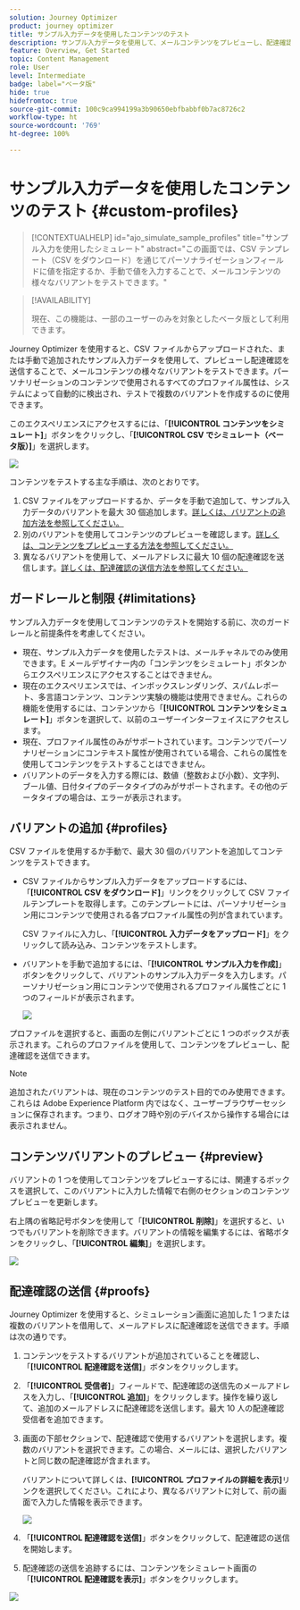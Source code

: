 ```yaml
---
solution: Journey Optimizer
product: journey optimizer
title: サンプル入力データを使用したコンテンツのテスト
description: サンプル入力データを使用して、メールコンテンツをプレビューし、配達確認を送信する方法について説明します。
feature: Overview, Get Started
topic: Content Management
role: User
level: Intermediate
badge: label="ベータ版"
hide: true
hidefromtoc: true
source-git-commit: 100c9ca994199a3b90650ebfbabbf0b7ac8726c2
workflow-type: ht
source-wordcount: '769'
ht-degree: 100%

---
```



# サンプル入力データを使用したコンテンツのテスト {#custom-profiles}

>[!CONTEXTUALHELP]
>id="ajo_simulate_sample_profiles"
>title="サンプル入力を使用したシミュレート"
>abstract="この画面では、CSV テンプレート（CSV をダウンロード）を通じてパーソナライゼーションフィールドに値を指定するか、手動で値を入力することで、メールコンテンツの様々なバリアントをテストできます。"

>[!AVAILABILITY]
>
>現在、この機能は、一部のユーザーのみを対象としたベータ版として利用できます。

Journey Optimizer を使用すると、CSV ファイルからアップロードされた、または手動で追加されたサンプル入力データを使用して、プレビューし配達確認を送信することで、メールコンテンツの様々なバリアントをテストできます。パーソナリゼーションのコンテンツで使用されるすべてのプロファイル属性は、システムによって自動的に検出され、テストで複数のバリアントを作成するのに使用できます。

このエクスペリエンスにアクセスするには、「**[!UICONTROL コンテンツをシミュレート]**」ボタンをクリックし、「**[!UICONTROL CSV でシミュレート（ベータ版）]**」を選択します。

![](assets/simulate-sample.png)

コンテンツをテストする主な手順は、次のとおりです。

1. CSV ファイルをアップロードするか、データを手動で追加して、サンプル入力データのバリアントを最大 30 個追加します。[詳しくは、バリアントの追加方法を参照してください。](#profiles)
1. 別のバリアントを使用してコンテンツのプレビューを確認します。[詳しくは、コンテンツをプレビューする方法を参照してください。](#preview)
1. 異なるバリアントを使用して、メールアドレスに最大 10 個の配達確認を送信します。[詳しくは、配達確認の送信方法を参照してください。](#proofs)


## ガードレールと制限 {#limitations}

サンプル入力データを使用してコンテンツのテストを開始する前に、次のガードレールと前提条件を考慮してください。

* 現在、サンプル入力データを使用したテストは、メールチャネルでのみ使用できます。E メールデザイナー内の「コンテンツをシミュレート」ボタンからエクスペリエンスにアクセスすることはできません。
* 現在のエクスペリエンスでは、インボックスレンダリング、スパムレポート、多言語コンテンツ、コンテンツ実験の機能は使用できません。これらの機能を使用するには、コンテンツから「**[!UICONTROL コンテンツをシミュレート]**」ボタンを選択して、以前のユーザーインターフェイスにアクセスします。
* 現在、プロファイル属性のみがサポートされています。コンテンツでパーソナリゼーションにコンテキスト属性が使用されている場合、これらの属性を使用してコンテンツをテストすることはできません。
* バリアントのデータを入力する際には、数値（整数および小数）、文字列、ブール値、日付タイプのデータタイプのみがサポートされます。その他のデータタイプの場合は、エラーが表示されます。

## バリアントの追加 {#profiles}

CSV ファイルを使用するか手動で、最大 30 個のバリアントを追加してコンテンツをテストできます。

* CSV ファイルからサンプル入力データをアップロードするには、「**[!UICONTROL CSV をダウンロード]**」リンクをクリックして CSV ファイルテンプレートを取得します。このテンプレートには、パーソナリゼーション用にコンテンツで使用される各プロファイル属性の列が含まれています。

  CSV ファイルに入力し、「**[!UICONTROL 入力データをアップロード]**」をクリックして読み込み、コンテンツをテストします。

* バリアントを手動で追加するには、「**[!UICONTROL サンプル入力を作成]**」ボタンをクリックして、バリアントのサンプル入力データを入力します。パーソナリゼーション用にコンテンツで使用されるプロファイル属性ごとに 1 つのフィールドが表示されます。

  ![](assets/simulate-custom-add.png)

プロファイルを選択すると、画面の左側にバリアントごとに 1 つのボックスが表示されます。これらのプロファイルを使用して、コンテンツをプレビューし、配達確認を送信できます。

>[!NOTE]
>
>追加されたバリアントは、現在のコンテンツのテスト目的でのみ使用できます。これらは Adobe Experience Platform 内ではなく、ユーザーブラウザーセッションに保存されます。つまり、ログオフ時や別のデバイスから操作する場合には表示されません。

## コンテンツバリアントのプレビュー {#preview}

バリアントの 1 つを使用してコンテンツをプレビューするには、関連するボックスを選択して、このバリアントに入力した情報で右側のセクションのコンテンツプレビューを更新します。

右上隅の省略記号ボタンを使用して「**[!UICONTROL 削除]**」を選択すると、いつでもバリアントを削除できます。バリアントの情報を編集するには、省略ボタンをクリックし、「**[!UICONTROL 編集]**」を選択します。

![](assets/simulate-custom-boxes.png)

## 配達確認の送信 {#proofs}

Journey Optimizer を使用すると、シミュレーション画面に追加した 1 つまたは複数のバリアントを借用して、メールアドレスに配達確認を送信できます。手順は次の通りです。

1. コンテンツをテストするバリアントが追加されていることを確認し、「**[!UICONTROL 配達確認を送信]**」ボタンをクリックします。

1. 「**[!UICONTROL 受信者]**」フィールドで、配達確認の送信先のメールアドレスを入力し、「**[!UICONTROL 追加]**」をクリックします。操作を繰り返して、追加のメールアドレスに配達確認を送信します。最大 10 人の配達確認受信者を追加できます。

1. 画面の下部セクションで、配達確認で使用するバリアントを選択します。複数のバリアントを選択できます。この場合、メールには、選択したバリアントと同じ数の配達確認が含まれます。

   バリアントについて詳しくは、**[!UICONTROL プロファイルの詳細を表示]**&#x200B;リンクを選択してください。これにより、異なるバリアントに対して、前の画面で入力した情報を表示できます。

   ![](assets/simulate-custom-proofs.png)

1. 「**[!UICONTROL 配達確認を送信]**」ボタンをクリックして、配達確認の送信を開始します。

1. 配達確認の送信を追跡するには、コンテンツをシミュレート画面の「**[!UICONTROL 配達確認を表示]**」ボタンをクリックします。

![](assets/simulate-custom-sent-proofs.png)
